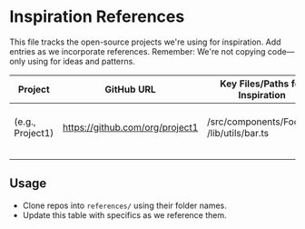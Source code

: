 # Inspiration References

This file tracks the open-source projects we're using for inspiration. Add entries as we incorporate references. Remember: We're not copying code—only using for ideas and patterns.

| Project | GitHub URL | Key Files/Paths for Inspiration | Notes |
|---------|------------|--------------------------------|--------|
| (e.g., Project1) | https://github.com/org/project1 | /src/components/Foo.tsx, /lib/utils/bar.ts | Great auth flow patterns |
| | | | |
| | | | |

## Usage
- Clone repos into `references/` using their folder names.
- Update this table with specifics as we reference them. 